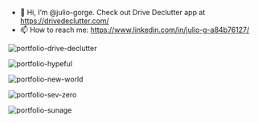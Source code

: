 - 👋 Hi, I’m @julio-gorge. Check out Drive Declutter app at https://drivedeclutter.com/
- 📫 How to reach me: https://www.linkedin.com/in/julio-g-a84b76127/

<!---
julio-gorge/julio-gorge is a ✨ special ✨ repository because its `README.md` (this file) appears on your GitHub profile.
You can click the Preview link to take a look at your changes.
--->

![portfolio-drive-declutter](https://user-images.githubusercontent.com/43040195/166667809-67226514-c092-464e-98ca-571ea5695347.jpg)

![portfolio-hypeful](https://user-images.githubusercontent.com/43040195/166666965-17a1cbc4-dafa-4156-8ee9-20f62d2250fb.jpg)

![portfolio-new-world](https://user-images.githubusercontent.com/43040195/166667008-51ed8d48-f2d4-4e90-84e0-413470affef6.jpg)

![portfolio-sev-zero](https://user-images.githubusercontent.com/43040195/166671114-eba0fa4e-baa1-46a2-9b90-c1b28fd384f1.jpg)

![portfolio-sunage](https://user-images.githubusercontent.com/43040195/166669250-02b34d35-aba3-4d28-9b55-b873e3385090.jpg)

